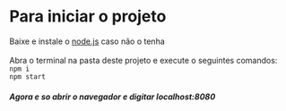 # Para iniciar o projeto
Baixe e instale o <a href="https://nodejs.org/dist/v12.13.1/node-v12.13.1-x64.msi">node.js</a> caso não o tenha <br>
<br>
Abra o terminal na pasta deste projeto e execute o seguintes comandos: <br>
`npm i` <br>
`npm start` <br>
##### Agora e so abrir o navegador e digitar localhost:8080